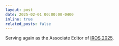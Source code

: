 ```yaml
---
layout: post
date: 2025-02-01 00:00:00-0400
inline: true
related_posts: false
---
```


Serving again as the Associate Editor of <a href="https://iros2024-abudhabi.org/">IROS 2025</a>.
